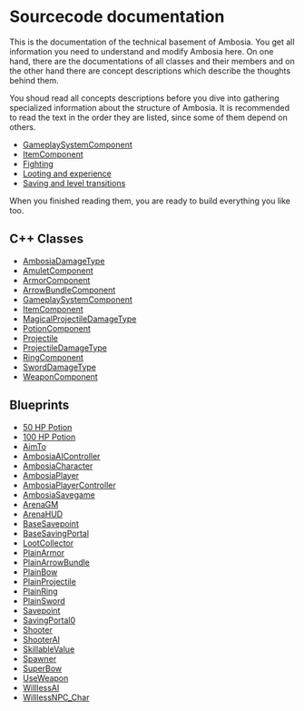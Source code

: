 # Sourcecode documentation

This is the documentation of the technical basement of Ambosia. You get all information you need to understand and modify Ambosia here. On one hand, there are the documentations of all classes and their members and on the other hand there are concept descriptions which describe the thoughts behind them.

You shoud read all concepts descriptions before you dive into gathering specialized information
about the structure of Ambosia. It is recommended to read the text in the order they are listed,
since some of them depend on others.

* [GameplaySystemComponent](Concept_GameplaySystemComponent.md)
* [ItemComponent](Concept_ItemComponent.md)
* [Fighting](Concept_Fighting.md)
* [Looting and experience](Concept_Looting&Experience.md)
* [Saving and level transitions](Concept_Saving&LevelTransitions.md)

When you finished reading them, you are ready to build everything you like too.

## C++ Classes

* [AmbosiaDamageType](Cpp_AmbosiaDamageType.md)
* [AmuletComponent](Cpp_AmuletComponent.md)
* [ArmorComponent](Cpp_ArmorComponent.md)
* [ArrowBundleComponent](Cpp_ArrowBundleComponent.md)
* [GameplaySystemComponent](Cpp_GameplaySystemComponent.md)
* [ItemComponent](Cpp_ItemComponent.md)
* [MagicalProjectileDamageType](Cpp_MagicalProjectileDamageType.md)
* [PotionComponent](Cpp_PotionComponent.md)
* [Projectile](Cpp_Projectile.md)
* [ProjectileDamageType](Cpp_ProjectileDamageType.md)
* [RingComponent](Cpp_RingComponent.md)
* [SwordDamageType](Cpp_SwordDamageType.md)
* [WeaponComponent](Cpp_WeaponComponent.md)

## Blueprints

* [50 HP Potion](BP_50_HP_Potion.md)
* [100 HP Potion](BP_100_HP_Potion.md)
* [AimTo](BP_AimTo.md)
* [AmbosiaAIController](BP_AmbosiaAIController.md)
* [AmbosiaCharacter](BP_AmbosiaCharacter.md)
* [AmbosiaPlayer](BP_AmbosiaPlayer.md)
* [AmbosiaPlayerController](BP_AmbosiaPlayerController.md)
* [AmbosiaSavegame](BP_AmbosiaSavegame.md)
* [ArenaGM](BP_ArenaGM.md)
* [ArenaHUD](BP_ArenaHUD.md)
* [BaseSavepoint](BP_BaseSavepoint.md)
* [BaseSavingPortal](BP_BaseSavingPortal.md)
* [LootCollector](BP_LootCollector.md)
* [PlainArmor](BP_PlainArmor.md)
* [PlainArrowBundle](BP_PlainArrowBundle.md)
* [PlainBow](BP_PlainBow.md)
* [PlainProjectile](BP_PlainProjectile.md)
* [PlainRing](BP_PlainRing.md)
* [PlainSword](BP_PlainSword.md)
* [Savepoint](BP_Savepoint.md)
* [SavingPortal0](BP_SavingPortal0.md)
* [Shooter](BP_Shooter.md)
* [ShooterAI](BP_ShooterAI.md)
* [SkillableValue](BP_SkillableValue.md)
* [Spawner](BP_Spawner.md)
* [SuperBow](BP_SuperBow.md)
* [UseWeapon](BP_UseWeapon.md)
* [WilllessAI](BP_WilllessAI.md)
* [WilllessNPC_Char](BP_WilllessNPC_Char.md)
